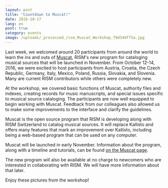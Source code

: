 ```yaml
---
layout: post
title: "Countdown to Muscat!"
date: 2016-10-17
lang: en
post: true
category: events
image: /uploads/_processed_/csm_Muscat_Workshop_f9d349ff5a.jpg
---
```



Last week, we welcomed around 20 participants from around the world to learn the ins and outs of [Muscat](/community/muscat.html "Opens internal link in current window"), RISM's new program for cataloging musical sources that will be launched in November. From October 12-14, 2016, we were excited to host participants from Austria, Croatia, the Czech Republic, Germany, Italy, Mexico, Poland, Russia, Slovakia, and Slovenia. Many are current RISM contributors while others were completely new.

At the workshop, we covered basic functions of Muscat, authority files and indexes, creating records for music manuscripts, and special issues specific to musical source cataloging. The participants are now well equipped to begin working with Muscat. Feedback from our colleagues also allowed us to make some improvements to the interface and clarify the guidelines.

Muscat is the open source program that RISM is developing along with RISM Switzerland to catalog musical sources. It will replace Kallisto and offers many features that mark an improvement over Kallisto, including being a web-based program that can be used on any computer.

Muscat will be launched in early November. Information about the program, along with a timeline and tutorials, can be found [on the Muscat page](/community/muscat.html "Opens internal link in current window").

The new program will also be available at no charge to newcomers who are interested in collaborating with RISM. We will have more information about that later.

Enjoy these pictures from the workshop!



<script>
(function(d, s, id) {
var js, fjs = d.getElementsByTagName(s)[0];
if (d.getElementById(id))
return;
js = d.createElement(s);
js.id = id;
js.src = "//connect.facebook.net/en_US/all.js#xfbml=1";
fjs.parentNode.insertBefore(js, fjs);
}(document, 'script', 'facebook-jssdk'));
</script>





<script type="text/javascript">var switchTo5x=true;</script><script type="text/javascript" src="http://w.sharethis.com/button/buttons.js"></script><script type="text/javascript">stLight.options({publisher: "9b601438-1ce1-49d8-bfd7-9cff5df54c17", doNotHash: false, doNotCopy: false, hashAddressBar: false});</script>